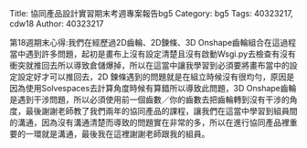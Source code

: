 Title: 協同產品設計實習期末考週專案報告bg5
Category: bg5
Tags: 40323217, cdw18
Author: 40323217

<!-- PELICAN_END_SUMMARY -->
第18週期末心得:我們在經歷過2D齒輪、2D鍊條、3D Onshape齒輪組合在這過程當中遇到許多問題，起初是畫布上沒有設定清楚且沒有啟動Wsgi.py去檢查有沒有衝突就推回去所以導致倉儲爆掉，所以在這當中讓我學習到必須要將畫布當中的設定設定好才可以推回去，2D 鍊條遇到的問題就是在組立時候沒有很均勻，原因是因為使用Solvespaces去計算角度時候有算錯所以導致此問題，3D Onshape齒輪是遇到干涉問題，所以必須使用前一個齒數／你的齒數去把齒輪轉到沒有干涉的角度，最後謝謝老師教了我們兩年的協同產品的課程，讓我們在這當中學習到組員間的溝通，因為沒有溝通清楚而導致的問題實在非常的多，所以在進行協同產品裡重要的一環就是溝通，最後我在這裡謝謝老師跟我的組員。